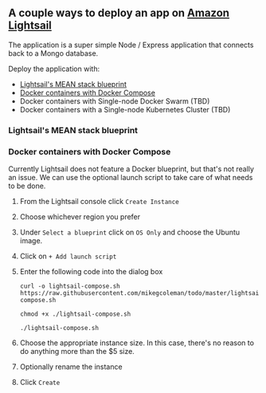 ## A couple ways to deploy an app on [Amazon Lightsail](https://aws.amazon.com/lightsail/)

The application is a super simple Node / Express application that connects back to a Mongo database. 

Deploy the application with:

* [Lightsail's MEAN stack blueprint](#lightsails-mean-stack-blueprint)
* [Docker containers with Docker Compose](#docker-containers-with-docker-compose)
* Docker containers with Single-node Docker Swarm (TBD)
* Docker containers with a Single-node Kubernetes Cluster (TBD)

### Lightsail's MEAN stack blueprint

### Docker containers with Docker Compose
Currently Lightsail does not feature a Docker blueprint, but that's not really an issue. We can use the optional launch script to take care of what needs to be done. 

1. From the Lightsail console click `Create Instance`

1. Choose whichever region you prefer

1. Under `Select a blueprint` click on `OS Only` and choose the Ubuntu image. 

1. Click on `+ Add launch script`

1. Enter the following code into the dialog box
   
   ```
   curl -o lightsail-compose.sh https://raw.githubusercontent.com/mikegcoleman/todo/master/lightsail-compose.sh

   chmod +x ./lightsail-compose.sh

   ./lightsail-compose.sh
   ```
1. Choose the appropriate instance size. In this case, there's no reason to do anything more than the $5 size. 

1. Optionally rename the instance

1. Click `Create`

